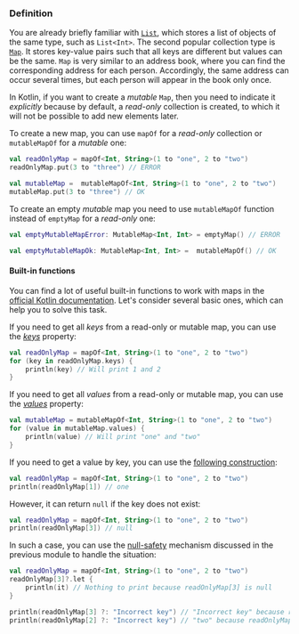 ### Definition

You are already briefly familiar with [`List`](https://kotlinlang.org/docs/collections-overview.html#list), which stores a list of objects of the same type,
such as `List<Int>`. The second popular collection type is [`Map`](https://kotlinlang.org/docs/collections-overview.html#map).
It stores key-value pairs such that all keys are different but values can be the same.
`Map` is very similar to an address book, where you can find the corresponding address for each person.
Accordingly, the same address can occur several times, but each person will appear in the book only once.

In Kotlin, if you want to create a _mutable_ `Map`, then you need to indicate it _explicitly_
because by default, a _read-only_ collection is created,
to which it will not be possible to add new elements later.

To create a new map, you can use `mapOf` for a _read-only_ collection or `mutableMapOf` for a _mutable_ one:

```kotlin
val readOnlyMap = mapOf<Int, String>(1 to "one", 2 to "two")
readOnlyMap.put(3 to "three") // ERROR

val mutableMap =  mutableMapOf<Int, String>(1 to "one", 2 to "two")
mutableMap.put(3 to "three") // OK
```

To create an empty _mutable_ map you need to use `mutableMapOf` function instead of `emptyMap` for a _read-only_ one:

```kotlin
val emptyMutableMapError: MutableMap<Int, Int> = emptyMap() // ERROR

val emptyMutableMapOk: MutableMap<Int, Int> =  mutableMapOf() // OK
```

#### Built-in functions

You can find a lot of useful built-in functions to work with maps in the [official Kotlin documentation](https://kotlinlang.org/docs/map-operations.html).
Let's consider several basic ones, which can help you to solve this task.

<div class="hint" title="The `keys` built-in property">

If you need to get all _keys_ from a read-only or mutable map, you can use the [_keys_](https://kotlinlang.org/docs/map-operations.html#retrieve-keys-and-values) property:
  ```kotlin
  val readOnlyMap = mapOf<Int, String>(1 to "one", 2 to "two")
  for (key in readOnlyMap.keys) {
      println(key) // Will print 1 and 2
  }
  ```
</div>

<div class="hint" title="The `values` built-in property">

If you need to get all _values_ from a read-only or mutable map, you can use the [_values_](https://kotlinlang.org/docs/map-operations.html#retrieve-keys-and-values) property:
  ```kotlin
  val mutableMap = mutableMapOf<Int, String>(1 to "one", 2 to "two")
  for (value in mutableMap.values) {
      println(value) // Will print "one" and "two"
  }
  ```
</div>

<div class="hint" title="Get a value by key">

If you need to get a value by key, you can use the [following construction](https://kotlinlang.org/docs/map-operations.html#retrieve-keys-and-values):
  ```kotlin
  val readOnlyMap = mapOf<Int, String>(1 to "one", 2 to "two")
  println(readOnlyMap[1]) // one
  ```

However, it can return `null` if the key does not exist:
  ```kotlin
  val readOnlyMap = mapOf<Int, String>(1 to "one", 2 to "two")
  println(readOnlyMap[3]) // null
  ```
In such a case, you can use the [null-safety](https://kotlinlang.org/docs/null-safety.html) mechanism discussed in the previous module to handle the situation:

  ```kotlin
  val readOnlyMap = mapOf<Int, String>(1 to "one", 2 to "two")
readOnlyMap[3]?.let {
      println(it) // Nothing to print because readOnlyMap[3] is null
  }

  println(readOnlyMap[3] ?: "Incorrect key") // "Incorrect key" because readOnlyMap[3] is null
  println(readOnlyMap[2] ?: "Incorrect key") // "two" because readOnlyMap[2] is not null
  ```

</div>
